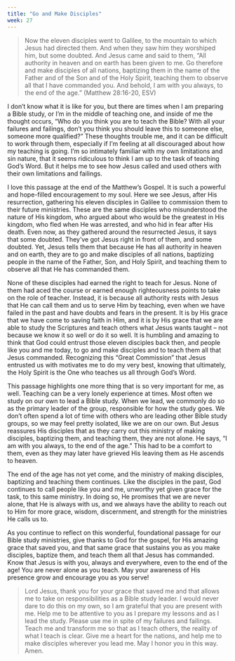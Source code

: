 ```yaml
---
title: "Go and Make Disciples"
week: 27
---
```


> Now the eleven disciples went to Galilee, to the mountain to which
> Jesus had directed them. And when they saw him they worshiped him, but
> some doubted. And Jesus came and said to them, “All authority in
> heaven and on earth has been given to me. Go therefore and make
> disciples of all nations, baptizing them in the name of the Father and
> of the Son and of the Holy Spirit, teaching them to observe all that I
> have commanded you. And behold, I am with you always, to the end of
> the age.” (Matthew 28:16-20, ESV)

I don’t know what it is like for you, but there are times when I am
preparing a Bible study, or I’m in the middle of teaching one, and
inside of me the thought occurs, “Who do you think you are to teach the
Bible? With all your failures and failings, don’t you think you should
leave this to someone else, someone more qualified?” These thoughts
trouble me, and it can be difficult to work through them, especially if
I’m feeling at all discouraged about how my teaching is going. I’m so
intimately familiar with my own limitations and sin nature, that it
seems ridiculous to think I am up to the task of teaching God’s Word.
But it helps me to see how Jesus called and used others with their own
limitations and failings.

I love this passage at the end of the Matthew’s Gospel. It is such a
powerful and hope-filled encouragement to my soul. Here we see Jesus,
after His resurrection, gathering his eleven disciples in Galilee to
commission them to their future ministries. These are the same disciples
who misunderstood the nature of His kingdom, who argued about who would
be the greatest in His kingdom, who fled when He was arrested, and who
hid in fear after His death. Even now, as they gathered around the
resurrected Jesus, it says that some doubted. They’ve got Jesus right in
front of them, and some doubted. Yet, Jesus tells them that because He
has all authority in heaven and on earth, they are to go and make
disciples of all nations, baptizing people in the name of the Father,
Son, and Holy Spirit, and teaching them to observe all that He has
commanded them.

None of these disciples had earned the right to teach for Jesus. None of
them had aced the course or earned enough righteousness points to take
on the role of teacher. Instead, it is because all authority rests with
Jesus that He can call them and us to serve Him by teaching, even when
we have failed in the past and have doubts and fears in the present. It
is by His grace that we have come to saving faith in Him, and it is by
His grace that we are able to study the Scriptures and teach others what
Jesus wants taught – not because we know it so well or do it so well. It
is humbling and amazing to think that God could entrust those eleven
disciples back then, and people like you and me today, to go and make
disciples and to teach them all that Jesus commanded. Recognizing this
“Great Commission” that Jesus entrusted us with motivates me to do my
very best, knowing that ultimately, the Holy Spirit is the One who
teaches us all through God’s Word.

This passage highlights one more thing that is so very important for me,
as well. Teaching can be a very lonely experience at times. Most often
we study on our own to lead a Bible study. When we lead, we commonly do
so as the primary leader of the group, responsible for how the study
goes. We don’t often spend a lot of time with others who are leading
other Bible study groups, so we may feel pretty isolated, like we are on
our own. But Jesus reassures His disciples that as they carry out this
ministry of making disciples, baptizing them, and teaching them, they
are not alone. He says, “I am with you always, to the end of the age.”
This had to be a comfort to them, even as they may later have grieved
His leaving them as He ascends to heaven.

The end of the age has not yet come, and the ministry of making
disciples, baptizing and teaching them continues. Like the disciples in
the past, God continues to call people like you and me, unworthy yet
given grace for the task, to this same ministry. In doing so, He
promises that we are never alone, that He is always with us, and we
always have the ability to reach out to Him for more grace, wisdom,
discernment, and strength for the ministries He calls us to.

As you continue to reflect on this wonderful, foundational passage for
our Bible study ministries, give thanks to God for the gospel, for His
amazing grace that saved you, and that same grace that sustains you as
you make disciples, baptize them, and teach them all that Jesus has
commanded. Know that Jesus is with you, always and everywhere, even to
the end of the age! You are never alone as you teach. May your awareness
of His presence grow and encourage you as you serve!

> Lord Jesus, thank you for your grace that saved me and that allows me
> to take on responsibilities as a Bible study leader. I would never
> dare to do this on my own, so I am grateful that you are present with
> me. Help me to be attentive to you as I prepare my lessons and as I
> lead the study. Please use me in spite of my failures and failings.
> Teach me and transform me so that as I teach others, the reality of
> what I teach is clear. Give me a heart for the nations, and help me to
> make disciples wherever you lead me. May I honor you in this way.
> Amen.
